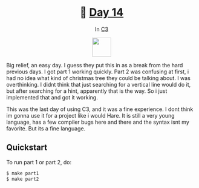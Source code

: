 <h1 align="center">🎄 <a href="https://adventofcode.com/2023/day/14">Day 14</a></h1>
<p align="center">In <a href="https://c3-lang.org/">C3</a></p>
<p align="center">
	<img src="https://c3-lang.org/logo.svg" width="50px">
</p>

Big relief, an easy day. I guess they put this in as a break from the hard previous days. I got part
1 working quickly. Part 2 was confusing at first, i had no idea what kind of christmas tree they
could be talking about. I was overthinking. I didnt think that just searching for a vertical line
would do it, but after searching for a hint, apparently that is the way. So i just implemented that
and got it working.

This was the last day of using C3, and it was a fine experience. I dont think im gonna use it for a
project like i would Hare. It is still a very young language, has a few compiler bugs here and
there and the syntax isnt my favorite. But its a fine language.

## Quickstart
To run part 1 or part 2, do:
```sh
$ make part1
$ make part2
```
